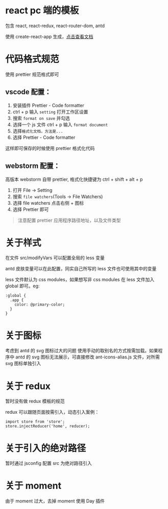 # react pc 端的模板

包含 react, react-redux, react-router-dom, antd

使用 create-react-app 生成，[点击查看文档](https://create-react-app.dev/)

# 代码格式规范

使用 prettier 规范格式即可

## vscode 配置：

1. 安装插件 Prettier - Code formatter
2. ctrl + p 输入 `setting` 打开工作区设置
3. 搜索 `format on save` 并勾选
4. 选择一个 js 文件 ctrl + p 输入 `format document`
5. 选择`格式化文档，方法是...`
6. 选择 Prettier - Code formatter

这样即可保存的时候使用 prettier 格式化代码

## webstorm 配置：

高版本 webstorm 自带 prettier, 格式化快捷键为 ctrl + shift + alt + p

1. 打开 File -> Setting
2. 搜索 `file watchers`(Tools -> File Watchers)
3. 选择 file watchers 点击右侧 + 图标
4. 选择 Prettier 即可

> 注意配置 prettier 应用程序路径地址，以及文件类型

# 关于样式

在文件 src/modifyVars 可以配置全局的 less 变量

antd 皮肤变量可以在此配置，同实自己所写的 less 文件也可使用其中的变量

less 文件默认为 css modules，如果想写非 css modules 在 less 文件加入 global 即可。eg:

```less
:global {
  .app {
    color: @primary-color;
  }
}
```

# 关于图标

考虑到 antd 的 svg 图标过大的问题
使用手动的取别名的方式按需加载。如果程序中 antd 的 svg 图标无法展示，可直接修改 ant-icons-alias.js 文件，对所需 svg 图标单独引入

# 关于 redux

暂时没有做 redux 模板的规范

redux 可以跟随页面按需引入，动态引入案例：

```
import store from 'store';
store.injectReducer('home', reducer);
```

# 关于引入的绝对路径

暂时通过 jsconfig 配置 src 为绝对路径引入

# 关于 moment

由于 moment 过大，去掉 moment 使用 Day 插件
